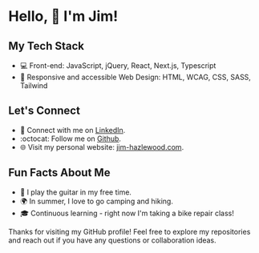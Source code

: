 
# Hello, 👋 I'm Jim!

## My Tech Stack

- 💻 Front-end: JavaScript, jQuery, React, Next.js, Typescript
- 📱 Responsive and accessible Web Design: HTML, WCAG, CSS, SASS, Tailwind

## Let's Connect

- 📱 Connect with me on [LinkedIn](https://www.linkedin.com/in/jim-h-1000/).
- :octocat: Follow me on [Github](https://github.com/CerealJim).
- 🌐 Visit my personal website: [jim-hazlewood.com](https://www.jim-hazlewood.com).

## Fun Facts About Me

- 🎸 I play the guitar in my free time.
- 🌍 In summer, I love to go camping and hiking.
- 🎓 Continuous learning - right now I'm taking a bike repair class!

Thanks for visiting my GitHub profile! Feel free to explore my repositories and reach out if you have any questions or collaboration ideas.




<!--## Hello, 👋 I'm Jim!

#### I am a front-end web developer with a passion for building accessible, responsive and engaging websites with HTML, CSS, JavaScript and React.


:bowtie: My Pronouns: He/Him

🎓 Graduate of the Web Development Bootcamp @ [Juno College](https://junocollege.com/bootcamp/web-development)

💼 Check out my work in my [portfolio](https://www.jim-hazlewood.com)!-->



<br />
<!-- <details>
<summary>:zap: Click the dropdown for some fun coding statistics!</summary>
<br />
  
![Top Langs](https://github-readme-stats.vercel.app/api/top-langs/?username=CerealJim&layout=compact)

![CerealJim's github stats](https://github-readme-stats.vercel.app/api?username=CerealJim&show_icons=true&theme=onedark)

</details>
 -->
